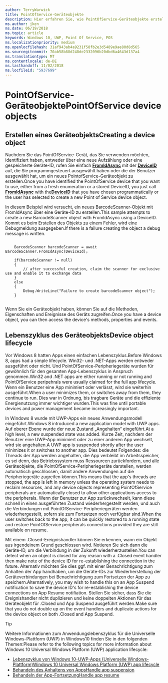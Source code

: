 ```yaml
---
author: TerryWarwick
title: PointOfService-Geräteobjekte
description: Hier erfahren Sie, wie PointOfService-Geräteobjekte erstellt werden.
ms.author: jken
ms.date: 06/19/2018
ms.topic: article
keywords: Windows 10, UWP, Point Of Service, POS
ms.localizationpriority: medium
ms.openlocfilehash: 31af943ab4a9231f58fb2e3d5489e9ae80d8d565
ms.sourcegitcommit: 70ab58b88d248de2332096b20dbd6a4643d137a4
ms.translationtype: MT
ms.contentlocale: de-DE
ms.lasthandoff: 11/02/2018
ms.locfileid: "5937699"
---
```

# <a name="pointofservice-device-objects"></a><span data-ttu-id="d7079-104">PointOfService-Geräteobjekte</span><span class="sxs-lookup"><span data-stu-id="d7079-104">PointOfService device objects</span></span>

## <a name="creating-a-device-object"></a><span data-ttu-id="d7079-105">Erstellen eines Geräteobjekts</span><span class="sxs-lookup"><span data-stu-id="d7079-105">Creating a device object</span></span>
<span data-ttu-id="d7079-106">Nachdem Sie das PointOfService-Gerät, das Sie verwenden möchten, identifiziert haben, entweder über eine neue Aufzählung oder eine gespeicherte Geräte-ID, rufen Sie einfach [**FromIdAsync**](https://docs.microsoft.com/uwp/api/windows.devices.pointofservice.barcodescanner.fromidasync) mit der [**DeviceID**](https://docs.microsoft.com/uwp/api/windows.devices.enumeration.deviceinformation.id) auf, die Sie programmgesteuert ausgewählt haben oder die der Benutzer ausgewählt hat, um ein neues PointofService-Geräteobjekt zu erstellen.</span><span class="sxs-lookup"><span data-stu-id="d7079-106">Once you have identified the PointOfService device that you want to use, either from a fresh enumeration or a stored DeviceID, you just call [**FromIdAsync**](https://docs.microsoft.com/uwp/api/windows.devices.pointofservice.barcodescanner.fromidasync) with the[**DeviceID**](https://docs.microsoft.com/uwp/api/windows.devices.enumeration.deviceinformation.id) that you have chosen programmatically or the user has selected to create a new Point of Service device object.</span></span>

<span data-ttu-id="d7079-107">In diesem Beispiel wird versucht, ein neues BarcodeScanner-Objekt mit FromIdAsync über eine Geräte-ID zu erstellen.</span><span class="sxs-lookup"><span data-stu-id="d7079-107">This sample attempts to create a new BarcodeScanner object with FromIdAsync using a DeviceID.</span></span> <span data-ttu-id="d7079-108">Kommt es beim Erstellen des Objekts zu einem Fehler, wird eine Debugmeldung ausgegeben.</span><span class="sxs-lookup"><span data-stu-id="d7079-108">If there is a failure creating the object a debug message is written.</span></span>

```Csharp

    BarcodeScanner barcodeScanner = await BarcodeScanner.FromIdAsync(DeviceId);

    if(barcodeScanner != null)
    {
        // after successful creation, claim the scanner for exclusive use and enable it to exchange data
    }
    else
    {
        Debug.WriteLine("Failure to create barcodeScanner object");
    }
    
```

<span data-ttu-id="d7079-109">Wenn Sie ein Geräteobjekt haben, können Sie auf die Methoden, Eigenschaften und Ereignisse des Geräts zugreifen.</span><span class="sxs-lookup"><span data-stu-id="d7079-109">Once you have a device object, you can then access the device's methods, properties and events.</span></span>  

## <a name="device-object-lifecycle"></a><span data-ttu-id="d7079-110">Lebenszyklus des Geräteobjekts</span><span class="sxs-lookup"><span data-stu-id="d7079-110">Device object lifecycle</span></span>
<span data-ttu-id="d7079-111">Vor Windows 8 hatten Apps einen einfachen Lebenszyklus.</span><span class="sxs-lookup"><span data-stu-id="d7079-111">Before Windows 8, apps had a simple lifecycle.</span></span> <span data-ttu-id="d7079-112">Win32- und .NET-Apps werden entweder ausgeführt oder nicht. Und PointOfService-Peripheriegeräte wurden für gewöhnlich für den gesamten App-Lebenszyklus in Anspruch genommen.</span><span class="sxs-lookup"><span data-stu-id="d7079-112">Win32 and .NET apps are either running or not running and PointOfService peripehrals were usually claimed for the full app lifecycle.</span></span> <span data-ttu-id="d7079-113">Wenn ein Benutzer eine App minimiert oder verlässt, wird sie weiterhin ausgeführt.</span><span class="sxs-lookup"><span data-stu-id="d7079-113">When a user minimizes them, or switches away from them, they continue to run.</span></span> <span data-ttu-id="d7079-114">Dies war in Ordnung, bis tragbare Geräte und die effiziente Energienutzung immer wichtiger wurden.</span><span class="sxs-lookup"><span data-stu-id="d7079-114">This was fine until portable devices and power management became increasingly important.</span></span>

<span data-ttu-id="d7079-115">In Windows 8 wurde mit UWP-Apps ein neues Anwendungsmodell eingeführt.</span><span class="sxs-lookup"><span data-stu-id="d7079-115">Windows 8 introduced a new application model with UWP apps.</span></span> <span data-ttu-id="d7079-116">Auf oberer Ebene wurde der neue Zustand „Angehalten“ eingeführt.</span><span class="sxs-lookup"><span data-stu-id="d7079-116">At a high level, a new suspended state was added.</span></span> <span data-ttu-id="d7079-117">Kurze Zeit, nachdem der Benutzer eine UWP-App minimiert oder zu einer anderen App wechselt, wird sie angehalten.</span><span class="sxs-lookup"><span data-stu-id="d7079-117">A UWP app is suspended shortly after the user minimizes it or switches to another app.</span></span> <span data-ttu-id="d7079-118">Dies bedeutet Folgendes: die Threads der App werden angehalten, die App verbleibt im Arbeitsspeicher, es sei denn, das Betriebssystem muss Ressourcen zurückfordern, und alle Geräteobjekte, die PointOfService-Peripheriegeräte darstellen, werden automatisch geschlossen, damit andere Anwendungen auf die Peripheriegeräte zugreifen können.</span><span class="sxs-lookup"><span data-stu-id="d7079-118">This means that the app's threads are stopped, the app is left in memory unless the operating system needs to reclaim resources, and any device objects representing PointOfService peripherals are automatically closed to allow other applications access to the peripherals.</span></span> <span data-ttu-id="d7079-119">Wenn der Benutzer zur App zurückwechselt, kann diese schnell in einen ausgeführten Zustand wiederhergestellt werden, und auch die Verbindungen mit PointOfService-Peripheriegeräten werden wiederhergestellt, sofern sie zum Fortsetzen noch verfügbar sind.</span><span class="sxs-lookup"><span data-stu-id="d7079-119">When the user switches back to the app, it can be quickly restored to a running state and restore PointOfService peripherals connections provided they are still available on resume.</span></span>

<span data-ttu-id="d7079-120">Mit einem <DeviceObject>.Closed-Ereignishandler können Sie erkennen, wann ein Objekt aus irgendeinem Grund geschlossen wird. Notieren Sie sich dann die Geräte-ID, um die Verbindung in der Zukunft wiederherzustellen.</span><span class="sxs-lookup"><span data-stu-id="d7079-120">You can detect when an object is closed for any reason with a <DeviceObject>.Closed event handler then make note of the device ID for re-establishing the connection in the future.</span></span>   <span data-ttu-id="d7079-121">Alternativ möchten Sie dies ggf. mit einer Benachrichtigung zum Anhalten der App handhaben, um die Geräte-IDs zur Wiederherstellung der Geräteverbindungen bei Benachrichtigung zum Fortsetzen der App zu speichern.</span><span class="sxs-lookup"><span data-stu-id="d7079-121">Alternatively, you may wish to handle this on an App Suspend notification to save the device ID's for re-establishing the device connections on App Resume notifiation.</span></span>  <span data-ttu-id="d7079-122">Stellen Sie sicher, dass Sie die Ereignishandler nicht duplizieren und keine doppelten Aktionen für das Geräteobjekt für <DeviceObject>.Closed und App Suspend ausgeführt werden.</span><span class="sxs-lookup"><span data-stu-id="d7079-122">Make sure that you do not double up on the event handlers and duplicate actions for the device object on both <DeviceObject>.Closed and App Suspend.</span></span>

> [!TIP]
> <span data-ttu-id="d7079-123">Weitere Informationen zum Anwendungslebenszyklus für die Universelle Windows-Plattform (UWP) in Windows10 finden Sie in den folgenden Themen:</span><span class="sxs-lookup"><span data-stu-id="d7079-123">Please refer to the following topics for more information about Windows 10 Universal Windows Platform (UWP) application lifecycle:</span></span>
> - [<span data-ttu-id="d7079-124">Lebenszyklus von Windows 10-UWP-Apps (Universelle Windows-Plattform)</span><span class="sxs-lookup"><span data-stu-id="d7079-124">Windows 10 Universal Windows Platform (UWP) app lifecycle</span></span>](../launch-resume/app-lifecycle.md)
> - [<span data-ttu-id="d7079-125">Behandeln des Anhaltens von Apps</span><span class="sxs-lookup"><span data-stu-id="d7079-125">Handle app suspension</span></span>](../launch-resume/suspend-an-app.md)
> - [<span data-ttu-id="d7079-126">Behandeln der App-Fortsetzung</span><span class="sxs-lookup"><span data-stu-id="d7079-126">Handle app resume</span></span>](../launch-resume/resume-an-app.md)
